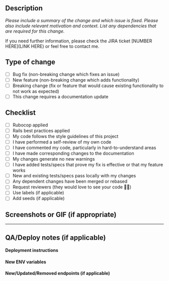 <!-- `NAMING YOUR PULL REQUEST: Pull request should be named the same as ticket title with the ticket number. Ideally, pull request will have a name like this: [XXXX] My ticket title` -->

## Description

<!-- replace the following instruction -->
_Please include a summary of the change and which issue is fixed. Please also include relevant motivation and context. List any dependencies that are required for this change._

If you need further information, please check the JIRA ticket [NUMBER HERE](LINK HERE) or feel free to contact me.

## Type of change

- [ ] Bug fix (non-breaking change which fixes an issue)
- [ ] New feature (non-breaking change which adds functionality)
- [ ] Breaking change (fix or feature that would cause existing functionality to not work as expected)
- [ ] This change requires a documentation update

## Checklist

- [ ] Rubocop applied <!-- remove this item if it is NOT a rails project -->
- [ ] Rails best practices applied <!-- remove this item if it is NOT a rails project -->
- [ ] My code follows the style guidelines of this project
- [ ] I have performed a self-review of my own code
- [ ] I have commented my code, particularly in hard-to-understand areas
- [ ] I have made corresponding changes to the documentation <!-- ie. apiary, swagger, etc -->
- [ ] My changes generate no new warnings
- [ ] I have added tests/specs that prove my fix is effective or that my feature works
- [ ] New and existing tests/specs pass locally with my changes
- [ ] Any dependent changes have been merged or rebased
- [ ] Request reviewers (they would love to see your code :policeman:)
- [ ] Use labels (if applicable) <!-- ie: `migration`, `rake-task`, `hotfix` -->
- [ ] Add seeds (if applicable)

## Screenshots or GIF (if appropriate) <!-- remove this item if the changes only affects the backend -->

---

## QA/Deploy notes (if applicable)

#### Deployment instructions

<!-- ie. `rake populate:users` -->

#### New ENV variables

<!-- ie. `AWS_S3_REGION`, `AWS_S3_ACCESS_KEY`, `AWS_S3_ACCESS_SECRET`, `AWS_S3_BUCKET_NAME` -->

#### New/Updated/Removed endpoints (if applicable)

<!-- ie. `GET /api/v1/users/:id` -->
